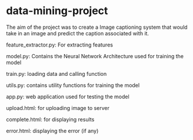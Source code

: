 # data-mining-project

  The aim of the project was to create a Image captioning system that would take in an image and predict the caption associated with it.

  feature_extractor.py: For extracting features
  
  model.py: Contains the Neural Network Architecture used for training the model
  
  train.py: loading data and calling function
  
  utils.py: contains utility functions for training the model
  
  app.py: web application used for testing the model
  
  upload.html: for uploading image to server
  
  complete.html: for displaying results
  
  error.html: displaying the error (if any)
